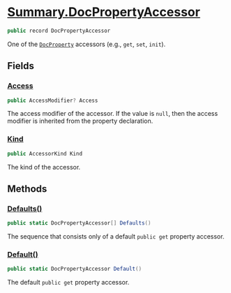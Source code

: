 # [Summary.DocPropertyAccessor](../src/Core/DocPropertyAccessor.cs#L6)
```cs
public record DocPropertyAccessor
```

One of the [`DocProperty`](./Summary.DocProperty.md) accessors (e.g., `get`, `set`, `init`).

## Fields
### [Access](../src/Core/DocPropertyAccessor.cs#L29)
```cs
public AccessModifier? Access
```

The access modifier of the accessor.
If the value is `null`, then the access modifier is inherited from the property declaration.

### [Kind](../src/Core/DocPropertyAccessor.cs#L34)
```cs
public AccessorKind Kind
```

The kind of the accessor.

## Methods
### [Defaults()](../src/Core/DocPropertyAccessor.cs#L11)
```cs
public static DocPropertyAccessor[] Defaults()
```

The sequence that consists only of a default `public get` property accessor.

### [Default()](../src/Core/DocPropertyAccessor.cs#L19)
```cs
public static DocPropertyAccessor Default()
```

The default `public get` property accessor.

